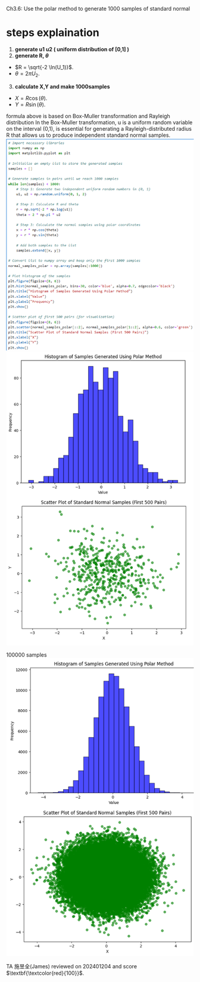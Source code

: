 Ch3.6: Use the polar method to generate 1000 samples of standard normal

# steps explaination
1. **generate u1 u2 ( uniform distribution of [0,1] )**
2. **generate R, $\theta$**
  - $R = \sqrt{-2 \ln(U_1)}$.
  - $\theta = 2 \pi U_2$.
3. **calculate X,Y and make 1000samples**
  - $X = R \cos(\theta)$.
  - $Y = R \sin(\theta)$.

formula above is based on Box-Muller transformation and Rayleigh distribution
In the Box-Muller transformation, u is a uniform random variable on the interval (0,1), is essential for generating a Rayleigh-distributed radius R that allows us to produce independent standard normal samples.
![image](https://github.com/HWTeng-Teaching/202409-Math-Stat/blob/main/HW1105/18_Tim/%E8%9E%A2%E5%B9%95%E6%93%B7%E5%8F%96%E7%95%AB%E9%9D%A2%202024-11-26%20110454.png)
![image](https://github.com/HWTeng-Teaching/202409-Math-Stat/blob/main/HW1105/18_Tim/%E8%9E%A2%E5%B9%95%E6%93%B7%E5%8F%96%E7%95%AB%E9%9D%A2%202024-11-26%20103759.png)

100000 samples
![image](https://github.com/HWTeng-Teaching/202409-Math-Stat/blob/main/HW1105/18_Tim/%E8%9E%A2%E5%B9%95%E6%93%B7%E5%8F%96%E7%95%AB%E9%9D%A2%202024-11-26%20110958.png)

TA 施昱全(James) reviewed on 202401204 and score $\textbf{\textcolor{red}{100}}$.
